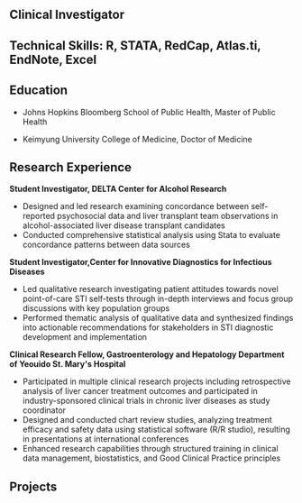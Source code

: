 ## Clinical Investigator

## Technical Skills: R, STATA, RedCap, Atlas.ti, EndNote, Excel 

## Education

- Johns Hopkins Bloomberg School of Public Health, Master of Public Health                                                                                 

- Keimyung University College of Medicine, Doctor of Medicine 

## Research Experience 

**Student Investigator, DELTA Center for Alcohol Research**
- Designed and led research examining concordance between self-reported psychosocial data and liver transplant team observations in alcohol-associated liver disease transplant candidates
- Conducted comprehensive statistical analysis using Stata to evaluate concordance patterns between data sources
  
**Student Investigator,Center for Innovative Diagnostics for Infectious Diseases**
- Led qualitative research investigating patient attitudes towards novel point-of-care STI self-tests through in-depth interviews and focus group discussions with key population groups
- Performed thematic analysis of qualitative data and synthesized findings into actionable recommendations for stakeholders in STI diagnostic development and implementation

**Clinical Research Fellow, Gastroenterology and Hepatology Department of Yeouido St. Mary's Hospital**
- Participated in multiple clinical research projects including retrospective analysis of liver cancer treatment outcomes and participated in industry-sponsored clinical trials in chronic liver diseases as study coordinator
- Designed and conducted chart review studies, analyzing treatment efficacy and safety data using statistical software (R/R studio), resulting in presentations at international conferences
- Enhanced research capabilities through structured training in clinical data management, biostatistics, and Good Clinical Practice principles

## Projects
